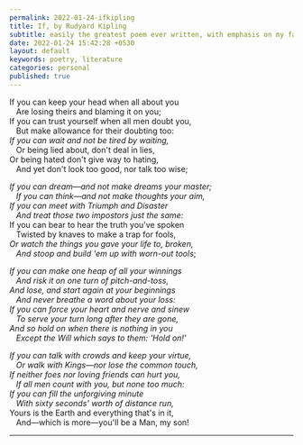```yaml
---
permalink: 2022-01-24-ifkipling
title: If, by Rudyard Kipling
subtitle: easily the greatest poem ever written, with emphasis on my favourite lines, which is like 80% of the poem.
date: 2022-01-24 15:42:28 +0530
layout: default
keywords: poetry, literature
categories: personal
published: true
---
```


If you can keep your head when all about you \
&nbsp; &nbsp;Are losing theirs and blaming it on you; \
If you can trust yourself when all men doubt you, \
&nbsp; &nbsp;But make allowance for their doubting too: \
_If you can wait and not be tired by waiting,_ \
&nbsp; &nbsp;Or being lied about, don't deal in lies, \
Or being hated don't give way to hating, \
&nbsp; &nbsp;And yet don't look too good, nor talk too wise;

_If you can dream—and not make dreams your master; \
&nbsp; &nbsp;If you can think—and not make thoughts your aim, \
If you can meet with Triumph and Disaster \
&nbsp; &nbsp;And treat those two impostors just the same:_ \
If you can bear to hear the truth you've spoken \
&nbsp; &nbsp;Twisted by knaves to make a trap for fools, \
_Or watch the things you gave your life to, broken, \
&nbsp; &nbsp;And stoop and build 'em up with worn-out tools_;

_If you can make one heap of all your winnings \
&nbsp; &nbsp;And risk it on one turn of pitch-and-toss, \
And lose, and start again at your beginnings \
&nbsp; &nbsp;⁠And never breathe a word about your loss: \
If you can force your heart and nerve and sinew \
&nbsp; &nbsp;To serve your turn long after they are gone, \
And so hold on when there is nothing in you \
&nbsp; &nbsp;⁠Except the Will which says to them: 'Hold on!'_

_If you can talk with crowds and keep your virtue, \
&nbsp; &nbsp;Or walk with Kings—nor lose the common touch, \
If neither foes nor loving friends can hurt you, \
&nbsp; &nbsp;If all men count with you, but none too much: \
If you can fill the unforgiving minute \
&nbsp; &nbsp;With sixty seconds' worth of distance run,_ \
Yours is the Earth and everything that's in it, \
&nbsp; &nbsp;⁠And—which is more—you'll be a Man, my son!

---
